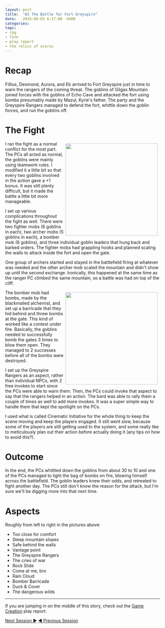 ```yaml
---
layout: post
title:  "03 The Battle for Fort Greyspire"
date:   2016-06-03 6:17:00 -0400 
categories: 
tags: 
- rpg
- fate
- play report
- the relics of acyrus
---
```

# Recap

Fillius, Desmond, Aurora, and Eb arrived to Fort Greyspire just in time to warn the rangers of the coming threat. The goblins of Gilgax Mountain joined forces with the goblins of Echo Cave and attacked the fort using bombs presumably made by Mazul, Kyrie's father. The party and the Greyspire Rangers managed to defend the fort, whittle down the goblin forces, and run the goblins off. <!--more-->

# The Fight

[<img src="{{site.baseurl}}/images/fort-greyspire.jpg" style="Float:right;width:300px;padding:7px;" />]({{site.baseurl}}/images/fort-greyspire.jpg)
I ran the fight as a normal conflict for the most part. The PCs all acted as normal, the goblins were mainly using teamwork rules. I modified it a little bit so that every two goblins involved in the action gave a +1 bonus. It was still plenty difficult, but it made the battle a little bit more manageable.

I set up various complications throughout the fight as well. There were two fighter mobs (6 goblins in each), two archer mobs (5 goblins in each), a bomber mob (6 goblins), and three individual goblin leaders that hung back and barked orders. The fighter mobs had grappling hooks and planned scaling the walls to attack inside the fort and open the gate.

One group of archers started and stayed in the battlefield firing at whatever was needed and the other archer mob scaled the mountain and didn't show up until the second exchange. Ironically, this happened at the same time as the ranger PC climbed the same mountain, so a battle was had on top of the cliff.

[<img src="{{site.baseurl}}/images/fort-greyspire-labeled.png" style="Float:right;width:300px;padding:7px;" />]({{site.baseurl}}/images/fort-greyspire-labeled.png)
The bomber mob had bombs, made by the blackmailed alchemist, and set up a barricade that they hid behind and threw bombs at the gate. This kind of worked like a contest under fire. Basically, the goblins needed to successfully bomb the gates 3 times to blow them open. They managed to 2 successes before all of the bombs were destroyed.

I set up the Greyspire Rangers as an aspect, rather than individual NPCs, with 2 free invokes to start since the PCs were able to warn them. Then, the PCs could invoke that aspect to say that the rangers helped in an action. The bard was able to rally them a couple of times as well to add more invokes. It was a super simple way to handle them that kept the spotlight on the PCs.

I used what is called Cinematic Initiative for the whole thing to keep the scene moving and keep the players engaged. It still went slow, because some of the players are still getting used to the system, and some really like to meticulously plan out their action before actually doing it (any tips on how to avoid this?).

# Outcome

In the end, the PCs whittled down the goblins from about 30 to 10 and one of the PCs managed to light the bag of bombs on fire, blowing himself across the battlefield. The goblin leaders knew their odds, and retreated to fight another day. The PCs still don't know the reason for the attack, but I'm sure we'll be digging more into that next time.

# Aspects

Roughly from left to right in the pictures above:

* Too close for comfort
* Steep mountain slopes
* Safe behind the walls
* Vantage point
* The Greyspire Rangers
* The cries of war
* Rock Slide
* Come at me, bro
* Rain Cloud
* Bomber Barricade
* Duck & Cover
* The dangerous wilds

---

If you are jumping in on the middle of this story, check out the 
<a href="{{site.baseurl}}/2016/05/27/setup.html">Game Creation</a> play report.<br />

<a href="{{site.baseurl}}/2016/06/04/aftermath.html" class="right">Next Session &#9654;</a>
<a href="{{site.baseurl}}/2016/06/01/pathfinding.html">&#9664; Previous Session</a>
<br />

